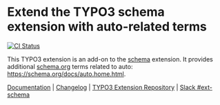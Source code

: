 # Extend the TYPO3 schema extension with auto-related terms

[![CI Status](https://github.com/brotkrueml/schema-auto/workflows/CI/badge.svg?branch=main)](https://github.com/brotkrueml/schema-auto/actions?query=workflow%3ACI)

This TYPO3 extension is an add-on to the
[schema](https://extensions.typo3.org/extension/schema) extension.
It provides additional [schema.org](https://schema.org/) terms
related to auto: https://schema.org/docs/auto.home.html.

[Documentation](https://docs.typo3.org/p/brotkrueml/schema-auto/main/en-us/) |
[Changelog](https://github.com/brotkrueml/schema-auto/blob/main/CHANGELOG.md) |
[TYPO3 Extension Repository](https://extensions.typo3.org/extension/schema_auto) |
[Slack #ext-schema](https://typo3.slack.com/archives/CV36M73D5)
